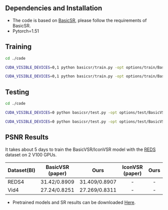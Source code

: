 ##  Dependencies and Installation
- The code is based on [BasicSR](https://github.com/xinntao/BasicSR), please follow the requirements of BasicSR.
- Pytorch=1.51

##  Training
```bash
cd ./code

CUDA_VISIBLE_DEVICES=0,1 python basicsr/train.py -opt options/train/BasicVSR/train_BasicVSR.yml

CUDA_VISIBLE_DEVICES=0,1 python basicsr/train.py -opt options/train/BasicVSR/train_IconVSR.yml
```
## Testing
```bash
cd ./code

CUDA_VISIBLE_DEVICES=0 python basicsr/test.py -opt options/test/BasicVSR/test_BasicVSR_REDS.yml

CUDA_VISIBLE_DEVICES=0 python basicsr/test.py -opt options/test/BasicVSR/test_BasicVSR_Vid4.yml
```

## PSNR Results
It takes about 5 days to train the BasicVSR/IconVSR model with the [REDS](https://seungjunnah.github.io/Datasets/reds) dataset on 2 V100 GPUs.

| Dataset(BI) | BasicVSR (paper) | Ours |IconVSR (paper) | Ours |
| :----- | :-----: | :-----: | :-----: | :-----: | 
| REDS4 | 31.42/0.8909 | 31.409/0.8907| - | - |
| Vid4 | 27.24/0.8251 |27.269/0.8311| - | - |

- Pretrained models and SR results can be downloaded [Here]().
